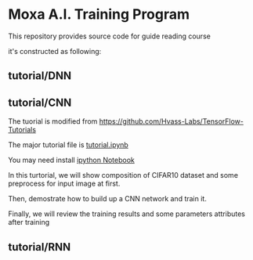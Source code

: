 # Moxa A.I. Training Program

This repository provides source code for guide reading course

it's constructed as following:

## tutorial/DNN

## tutorial/CNN

The tuorial is modified from https://github.com/Hvass-Labs/TensorFlow-Tutorials

The major tutorial file is [tutorial.ipynb](https://github.com/dashmoment/moxa_ai_training/blob/master/tutorial/02_CNN/tutorial.ipynb)

You may need install [ipython Notebook](http://jupyter.org/)

In this turtorial, we will show composition of CIFAR10 dataset and some preprocess for input image at first.

Then, demostrate how to build up a CNN network and train it.

Finally, we will review the training results and some parameters attributes after training 



## tutorial/RNN


